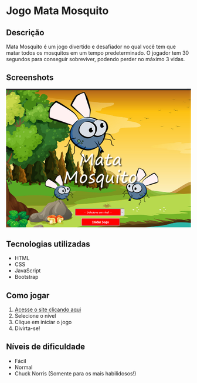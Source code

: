 # Jogo Mata Mosquito

## Descrição

Mata Mosquito é um jogo divertido e desafiador no qual você tem que matar todos os mosquitos em um tempo predeterminado. O jogador tem 30 segundos para conseguir sobreviver, podendo perder no máximo 3 vidas. 

## Screenshots

![Screenshot do jogo](/img/cZK8XOP.png)

## Tecnologias utilizadas
- HTML
- CSS
- JavaScript
- Bootstrap

## Como jogar

1. [Acesse o site clicando aqui](https://gabrielrochafc.github.io/app_mataMosquito/)
2. Selecione o nível
3. Clique em iniciar o jogo
4. Divirta-se!

## Níveis de dificuldade
- Fácil
- Normal
- Chuck Norris (Somente para os mais habilidosos!)
